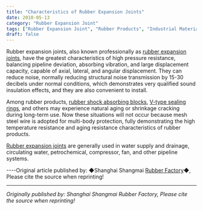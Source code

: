 ```yaml
---
title: "Characteristics of Rubber Expansion Joints"
date: 2010-05-13
category: "Rubber Expansion Joint"
tags: ["Rubber Expansion Joint", "Rubber Products", "Industrial Materials"]
draft: false
---
```


Rubber expansion joints, also known professionally as [rubber expansion joints](http://www.smpolymer.com/xiangjiaopengzhangjie/), have the greatest characteristics of high pressure resistance, balancing pipeline deviation, absorbing vibration, and large displacement capacity, capable of axial, lateral, and angular displacement. They can reduce noise, normally reducing structural noise transmission by 15-30 decibels under normal conditions, which demonstrates very qualified sound insulation effects, and they are also convenient to install.

Among rubber products, [rubber shock absorbing blocks](http://www.smpolymer.com/), [V-type sealing rings](http://www.smpolymer.com/), and others may experience natural aging or shrinkage cracking during long-term use. Now these situations will not occur because mesh steel wire is adopted for multi-body protection, fully demonstrating the high temperature resistance and aging resistance characteristics of rubber products.

[Rubber expansion joints](http://www.smpolymer.com/xiangjiaopengzhangjie/) are generally used in water supply and drainage, circulating water, petrochemical, compressor, fan, and other pipeline systems.

----Original article published by: ◆Shanghai Shangmai [Rubber Factory](http://www.smpolymer.com/)◆, Please cite the source when reprinting!

---

*Originally published by: Shanghai Shangmai Rubber Factory, Please cite the source when reprinting!*